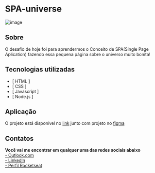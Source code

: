 # SPA-universe

![image](https://user-images.githubusercontent.com/103855358/176046341-3bdcfa00-e319-4590-a1c6-f203e4f24df2.png)


## Sobre

<p>O desafio de hoje foi para aprendermos o Conceito de SPA(Single Page Aplication) fazendo essa pequena página sobre o universo muito bonita!</p>

## Tecnologias utilizadas

- [ HTML ]
- [ CSS ]
- [ Javascript ]
- [ Node.js ]

## Aplicação

<p>O projeto está disponível no <a href="">link</a> junto com projeto no <a href="https://www.figma.com/file/EaVyHa0dsxWIkb97ATchNL/%5BDesafios-Explorer%5D-SPA-Universe-(Copy)?node-id=2%3A2">figma</a></p>

## Contatos

<p>

<strong>Você vai me encontrar em qualquer uma das redes sociais abaixo</strong> </br>
<a target="_blank" href="mailto:felipeeduardol7@outlook.com">- Outlook.com</a> </br>
<a target="_blank" href="https://www.linkedin.com/in/felipe-pereira-eduardo-41ab64217/">- LinkedIn</a> </br>
<a target="_blank" href="https://app.rocketseat.com.br/me/felipe-pereira-eduardo-00732">- Perfil Rocketseat</a>

</p>
